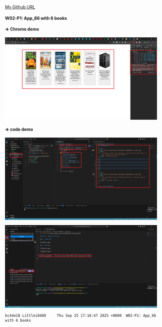 [My Github URL](https://github.com/Littlei0409/1141-2N-kunsiang-86)

#### W02-P1: App_86 with 6 books
 
#### => Chrome demo
 
![](w02-p1-1.png)
 
#### => code demo
 
![](w02-p1-2.png)
 
![](w02-p1-3.png)
 
```
bc4de18 Littlei0409     Thu Sep 25 17:16:47 2025 +0800  W02-P1: App_86 with 6 books
```
